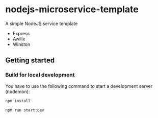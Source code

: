# nodejs-microservice-template

A simple NodeJS service template

- Express
- Awilix
- Winston

## Getting started
### Build for local development

You have to use the following command to start a development server (nodemon):

```sh
npm install
```

```sh
npm run start:dev
```
